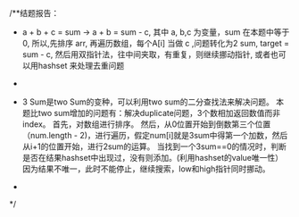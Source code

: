 /**结题报告：
 * a + b + c = sum -> a + b = sum - c, 其中 a, b,c 为变量，sum 在本题中等于0, 所以,先排序 arr, 再遍历数组，每个A[i] 当做 c ,问题转化为2 sum, target = sum - c,  然后用双指针法，往中间夹取，有重复，则继续挪动指针, 或者也可以用hashset 来处理去重问题
 * 
 * 3 Sum是two Sum的变种，可以利用two sum的二分查找法来解决问题。
 本题比two sum增加的问题有：解决duplicate问题，3个数相加返回数值而非index。
 首先，对数组进行排序。
 然后，从0位置开始到倒数第三个位置（num.length - 2)，进行遍历，假定num[i]就是3sum中得第一个加数，然后从i+1的位置开始，进行2sum的运算。
 当找到一个3sum==0的情况时，判断是否在结果hashset中出现过，没有则添加。(利用hashset的value唯一性）
 因为结果不唯一，此时不能停止，继续搜索，low和high指针同时挪动。
 
 * 
 */ 